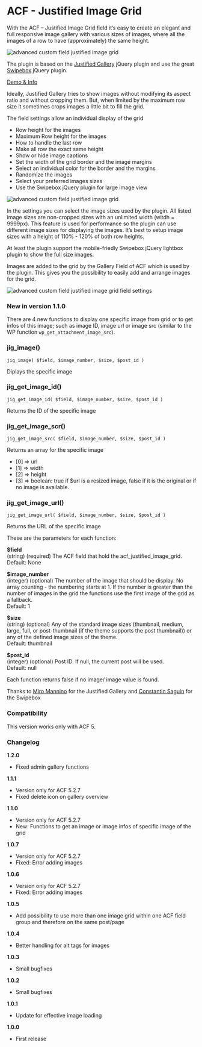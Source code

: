 ACF - Justified Image Grid
==========================

With the ACF – Justified Image Grid field it’s easy to create an elegant and full responsive image gallery with various sizes of images, where all the images of a row to have (approximately) the same height.

![advanced custom field justified image grid](http://www.dreihochzwo.de/download/acf_justified_image_grid.jpg)

The plugin is based on the <a href="http://miromannino.github.io/Justified-Gallery/" title="Justified Gallery Homepage" target="_blank">Justified Gallery</a> jQuery plugin and use the great <a href="http://brutaldesign.github.io/swipebox/" title="Swipebox Homepage" target="_blank">Swipebox</a> jQuery plugin.

<a href="http://www.dreihochzwo.de/wordpress-plugins/advanced-custom-fields-addon-justified-image-grid/" title="Demo &amp; Info" target="_blank">Demo &amp; Info</a>

Ideally, Justified Gallery tries to show images without modifying its aspect ratio and without cropping them. But, when limited by the maximum row size it sometimes crops images a little bit to fill the grid.

The field settings allow an individual display of the grid

* Row height for the images
* Maximum Row height for the images
* How to handle the last row
* Make all row the exact same height
* Show or hide image captions
* Set the width of the grid border and the image margins
* Select an individual color for the border and the margins
* Randomize the images
* Select your preferred images sizes
* Use the Swipebox jQuery plugin for large image view

![advanced custom field justified image grid](http://www.dreihochzwo.de/download/acf_justified_image_grid_settings.jpg)

In the settings you can select the image sizes used by the plugin. All listed image sizes are non-cropped sizes with an unlimited width (witdh = 9999px). This feature is used for performance so the plugin can use different image sizes for displaying the images. It’s best to setup image sizes with a height of 110% - 120% of both row heights.

At least the plugin support the mobile-friedly Swipebox jQuery lightbox plugin to show the full size images.

Images are added to the grid by the Gallery Field of ACF which is used by the plugin. This gives you the possibility to easily add and arrange images for the grid.

![advanced custom field justified image grid field settings](http://www.dreihochzwo.de/download/acf-justified-image-grid-gallery-field.jpg)

### New in version 1.1.0

There are 4 new functions to display one specific image from grid or to get infos of this image; such as image ID, image url or image src (similar to the WP function `wp_get_attachment_image_src`).

### jig_image()

`jig_image( $field, $image_number, $size, $post_id )`

Diplays the specific image

### jig_get_image_id()

`jig_get_image_id( $field, $image_number, $size, $post_id )`

Returns the ID of the specific image

### jig_get_image_scr()

`jig_get_image_src( $field, $image_number, $size, $post_id )`

Returns an array for the specific image

* [0] => url
* [1] => width
* [2] => height
* [3] => boolean: true if $url is a resized image, false if it is the original or if no image is available.

### jig_get_image_url()

`jig_get_image_url( $field, $image_number, $size, $post_id )`

Returns the URL of the specific image

These are the parameters for each function:

**$field**<br/>
(string) (required) The ACF field that hold the acf_justified_image_grid.<br/>
Default: None

**$image_number**<br/>
(integer) (optional) The number of the image that should be display. No array counting - the numbering starts at 1. If the number is greater than the number of images in the grid the functions use the first image of the grid as a fallback.<br/>
Default: 1

**$size**<br/>
(string) (optional) Any of the standard image sizes (thumbnail, medium, large, full, or post-thumbnail (if the theme supports the post thumbnail)) or any of the defined image sizes of the theme.<br/>
Default: thumbnail

**$post_id**<br/>
(integer) (optional) Post ID. If null, the current post will be used.<br/>
Default: null

Each function returns false if no image/ image value is found.

Thanks to
<a href="http://miromannino.github.io/Justified-Gallery/" title="Justified Gallery Homepage" target="_blank">Miro Mannino</a> for the Justified Gallery and <a href="http://brutaldesign.github.io/swipebox/" title="Swipebox Homepage" target="_blank">Constantin Saguin</a> for the Swipebox


### Compatibility

This version works only with ACF 5.


### Changelog
**1.2.0**
* Fixed admin gallery functions

**1.1.1**
* Version only for ACF 5.2.7
* Fixed delete icon on gallery overview

**1.1.0**
* Version only for ACF 5.2.7
* New: Functions to get an image or image infos of specific image of the grid

**1.0.7**
* Version only for ACF 5.2.7
* Fixed: Error adding images

**1.0.6**
* Version only for ACF 5.2.7
* Fixed: Error adding images

**1.0.5**
* Add possibility to use more than one image grid within one ACF field group and therefore on the same post/page

**1.0.4**
* Better handling for alt tags for images

**1.0.3**
* Small bugfixes

**1.0.2**
* Small bugfixes

**1.0.1**
* Update for effective image loading 

**1.0.0**
* First release
